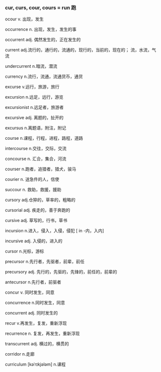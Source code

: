 ### cur, curs, cour, cours  = run 跑

ocour v. 出现，发生

occurrence n. 出现，发生，发生的事

occurrent adj. 偶然发生的，正在发生的

current adj.流行的，通行的，流通的，现行的，当前的，现在的； 流，水流，气流

undercurrent n.暗流，潜流

currency n.流行，流通，流通货币，通货

excurse v.远行，旅游，旅行

excursion n.远足，远行，游览

excursionist n.远足者，旅游者

excursive adj. 离题的，扯开的

excursus n.离题语，附注，附记

course n.课程，行程，进程，路程，道路

intercourse n.交往，交际，交流

concourse n. 汇合，集合，河流

courser n.跑者，追猎者，猎犬，骏马

courier n. 送急件的人，信使

succour n. 救助，救援，援助

cursory adj.仓猝的，草率的，粗略的

cursorial adj. 疾走的，善于奔跑的

cursive adj. 草写的，行书，草书

incursion n.进入，侵入，入侵，侵犯 [ in -内，入内]

incursive adj. 入侵的，进入的

cursor n.光标，游标

precursor n.先行者，先驱者，前辈，前任

precursory adj. 先行的，先驱的，先锋的，前任的，前辈的

antecursor n.先行者，前驱者

concur v. 同时发生，同意

concurrence n.同时发生，同意

concurrent adj. 同时发生的

recur v.再发生，复发，重新浮现

recurrence n. 复发，再发生，重新浮现

transcurrent adj. 横过的，横贯的

corridor n.走廊

curriculum  [kəˈrɪkjələm] n.课程